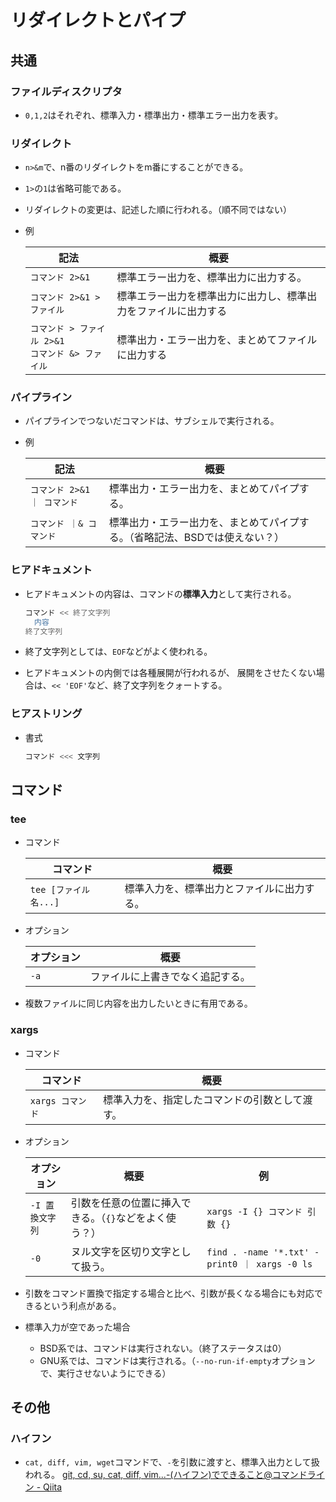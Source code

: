 # リダイレクトとパイプ

## 共通

### ファイルディスクリプタ

- `0,1,2`はそれぞれ、標準入力・標準出力・標準エラー出力を表す。

### リダイレクト

- `n>&m`で、n番のリダイレクトをm番にすることができる。

- `1>`の`1`は省略可能である。

- リダイレクトの変更は、記述した順に行われる。（順不同ではない）

- 例

  | 記法                                                   | 概要                                                         |
  | ------------------------------------------------------ | ------------------------------------------------------------ |
  | `コマンド 2>&1`                                        | 標準エラー出力を、標準出力に出力する。                       |
  | `コマンド 2>&1 > ファイル`                             | 標準エラー出力を標準出力に出力し、標準出力をファイルに出力する |
  | `コマンド > ファイル 2>&1`<br />`コマンド &> ファイル` | 標準出力・エラー出力を、まとめてファイルに出力する           |

### パイプライン

- パイプラインでつないだコマンドは、サブシェルで実行される。
- 例

  | 記法                       | 概要                                                         |
  | -------------------------- | ------------------------------------------------------------ |
  | `コマンド 2>&1 ｜ コマンド` | 標準出力・エラー出力を、まとめてパイプする。                 |
  | `コマンド ｜& コマンド`     | 標準出力・エラー出力を、まとめてパイプする。（省略記法、BSDでは使えない？） |

### ヒアドキュメント

- ヒアドキュメントの内容は、コマンドの**標準入力**として実行される。

  ```bash
  コマンド << 終了文字列
    内容
  終了文字列
  ```

- 終了文字列としては、`EOF`などがよく使われる。
- ヒアドキュメントの内側では各種展開が行われるが、
  展開をさせたくない場合は、`<< 'EOF'`など、終了文字列をクォートする。

### ヒアストリング

- 書式

  ```bash
  コマンド <<< 文字列
  ```

## コマンド

### tee

- コマンド

  |コマンド|概要|
  |---|---|
  |`tee [ファイル名...]`|標準入力を、標準出力とファイルに出力する。|

- オプション

  |オプション|概要|
  |---|---|
  |`-a`|ファイルに上書きでなく追記する。|

- 複数ファイルに同じ内容を出力したいときに有用である。

### xargs

- コマンド

  |コマンド|概要|
  |---|---|
  |`xargs コマンド`|標準入力を、指定したコマンドの引数として渡す。|

- オプション

  | オプション      | 概要                                                   | 例                                             |
  | --------------- | ------------------------------------------------------ | ---------------------------------------------- |
  | `-I 置換文字列` | 引数を任意の位置に挿入できる。（`{}`などをよく使う？） | `xargs -I {} コマンド 引数 {}`                 |
  | `-0`            | ヌル文字を区切り文字として扱う。                       | `find . -name '*.txt' -print0 ｜ xargs -0 ls` |

- 引数をコマンド置換で指定する場合と比べ、引数が長くなる場合にも対応できるという利点がある。

- 標準入力が空であった場合
  - BSD系では、コマンドは実行されない。（終了ステータスは0）
  - GNU系では、コマンドは実行される。（`--no-run-if-empty`オプションで、実行させないようにできる）

## その他

### ハイフン

- `cat, diff, vim, wget`コマンドで、`-`を引数に渡すと、標準入出力として扱われる。
  [git, cd, su, cat, diff, vim...-(ハイフン)でできること@コマンドライン - Qiita](https://qiita.com/ryosukes/items/b9a3b2913f72e1127e58#cat-diff-vim-wget%E3%81%A7%E3%83%8F%E3%82%A4%E3%83%95%E3%83%B3%E3%82%92%E5%BC%95%E6%95%B0%E3%81%AB%E6%B8%A1%E3%81%99%E3%81%A8)
